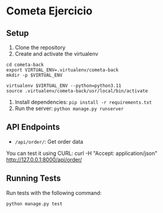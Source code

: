 # Cometa Ejercicio

## Setup

1. Clone the repository
2. Create and activate the virtualenv

```
cd cometa-back
export VIRTUAL_ENV=.virtualenv/cometa-back
mkdir -p $VIRTUAL_ENV

virtualenv $VIRTUAL_ENV --python=python3.11
source .virtualenv/cometa-back/usr/local/bin/activate

```

1. Install dependencies: `pip install -r requirements.txt`
1. Run the server: `python manage.py runserver`

## API Endpoints

- `/api/order/`: Get order data

You can test it using CURL:
curl -H "Accept: application/json" http://127.0.0.1:8000/api/order/

## Running Tests

Run tests with the following command:

```sh
python manage.py test
```
